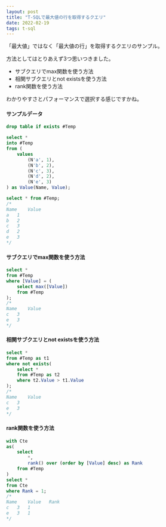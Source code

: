 ```yaml
---
layout: post
title: "T-SQLで最大値の行を取得するクエリ"
date: 2022-02-19
tags: t-sql
---
```


「最大値」ではなく「最大値の行」を取得するクエリのサンプル。

方法としてはとりあえず3つ思いつきました。

- サブクエリでmax関数を使う方法
- 相関サブクエリとnot existsを使う方法
- rank関数を使う方法

わかりやすさとパフォーマンスで選択する感じですかね。

#### サンプルデータ

```sql
drop table if exists #Temp

select *
into #Temp
from (
	values
		(N'a', 1),
		(N'b', 2),
		(N'c', 3),
		(N'd', 2),
		(N'e', 3)
) as Value(Name, Value);

select * from #Temp;
/*
Name	Value
a	1
b	2
c	3
d	2
e	3
*/
```

#### サブクエリでmax関数を使う方法

```sql
select *
from #Temp
where [Value] = (
	select max([Value])
	from #Temp
);
/*
Name	Value
c	3
e	3
*/
```

#### 相関サブクエリとnot existsを使う方法

```sql
select *
from #Temp as t1
where not exists(
	select *
	from #Temp as t2
	where t2.Value > t1.Value
);
/*
Name	Value
c	3
e	3
*/
```

#### rank関数を使う方法

```sql
with Cte
as(
	select
		*,
		rank() over (order by [Value] desc) as Rank
	from #Temp
)
select *
from Cte
where Rank = 1;
/*
Name	Value	Rank
c	3	1
e	3	1
*/
```